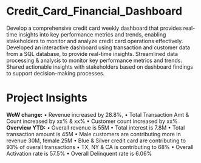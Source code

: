 # Credit_Card_Financial_Dashboard
Develop a comprehensive credit  card weekly dashboard that  provides real-time insights into key  performance metrics and trends,  enabling stakeholders to monitor  and analyze credit card operations  effectively.
Developed an interactive dashboard using transaction and customer data from a SQL database, to provide real-time insights. 
Streamlined data processing & analysis to monitor key performance metrics and trends.
Shared actionable insights with stakeholders based on dashboard findings to support decision-making processes.

# Project Insights
 **WoW change:** 
• Revenue increased by 28.8%, 
• Total Transaction Amt & Count increased by xx% & xx%
• Customer count increased by xx%
 **Overview YTD:**
 • Overall revenue is 55M
 • Total interest is 7.8M
 • Total transaction amount is 45M
 • Male customers are contributing more in revenue 30M, female 25M
 • Blue & Silver credit card are contributing to 93% of overall transactions
 • TX, NY & CA is contributing to 68%
 • Overall Activation rate is 57.5%
 • Overall Delinquent rate is 6.06%
